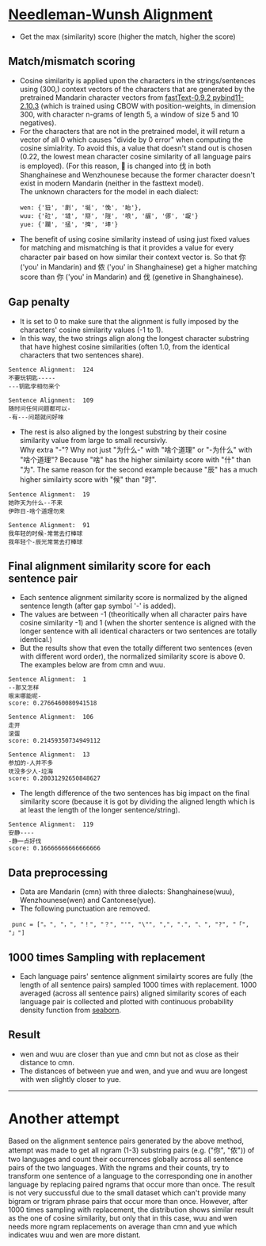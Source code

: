# [Needleman-Wunsh Alignment](https://en.wikipedia.org/wiki/Needleman%E2%80%93Wunsch_algorithm)
- Get the max (similarity) score (higher the match, higher the score)
## Match/mismatch scoring
- Cosine similarity is applied upon the characters in the strings/sentences using (300,) context vectors of the characters that are generated by the pretrained Mandarin character vectors from [fastText-0.9.2 pybind11-2.10.3](https://fasttext.cc/docs/en/crawl-vectors.html) (which is trained using CBOW with position-weights, in dimension 300, with character n-grams of length 5, a window of size 5 and 10 negatives).
- For the characters that are not in the pretrained model, it will return a vector of all 0 which causes "divide by 0 error" when computing the cosine simialrity. To avoid this, a value that doesn't stand out is chosen (0.22, the lowest mean character cosine similarity of all language pairs is employed). (For this reason, 𠲎 is changed into 伐 in both Shanghainese and Wenzhounese because the former character doesn't exist in modern Mandarin (neither in the fasttext model). <br>
The unknown characters for the model in each dialect:
  ```
  wen: {'狃', '剫', '埏', '悗', '眙'},
  wuu: {'砬', '墶', '搿', '隑', '哴', '龌', '㑚', '龊'}
  yue: {'躝', '掹', '𢱕', '埲'}
  ```
- The benefit of using cosine similarity instead of using just fixed values for matching and mismatching is that it provides a value for every character pair based on how similar their context vector is. So that 你 ('you' in Mandarin) and 侬 ('you' in Shanghainese) get a higher matching score than 你 ('you' in Mandarin) and 伐 (genetive in Shanghainese).
## Gap penalty
- It is set to 0 to make sure that the alignment is fully imposed by the characters' cosine similarity values (-1 to 1). <br>
- In this way, the two strings align along the longest character substring that have highest cosine similarities (often 1.0, from the identical characters that two sentences share). 

```
Sentence Alignment:  124
不要玩钥匙-----
---钥匙孛相勿来个

Sentence Alignment:  109
随时问任何问题都可以-
-有---问题就问好唻
```
- The rest is also aligned by the longest substring by their cosine similarity value from large to small recursivly. <br>
Why extra "-"? Why not just "为什么-" with "啥个道理" or "-为什么" with "啥个道理"? Because "啥" has the higher similairty score with "什" than "为". The same reason for the second example because "辰" has a much higher similairty score with "候" than "时".
```
Sentence Alignment:  19
她昨天为什么--不来
伊昨日-啥个道理勿来

Sentence Alignment:  91
我年轻的时候-常常去打棒球
我年轻个-辰光常常去打棒球
```
## Final alignment similarity score for each sentence pair
- Each sentence alignment similarity score is normalized by the aligned sentence length (after gap symbol '-' is added).
- The values are between -1 (theoritically when all character pairs have cosine similarity -1) and 1 (when the shorter sentence is aligned with the longer sentence with all identical characters or two sentences are totally identical.)
- But the results show that even the totally different two sentences (even with different word order), the normalized similarity score is above 0. The examples below are from cmn and wuu.

```
Sentence Alignment:  1
--那又怎样
哏末哪能呢-
score: 0.2766460080941518 

Sentence Alignment:  106
走开
滚蛋
score: 0.21459350734949112

Sentence Alignment:  13
参加的-人并不多
呒没多少人-垃海
score: 0.28031292650848627 
```
- The length difference of the two sentences has big impact on the final similarity score (because it is got by dividing the aligned length which is at least the length of the longer sentence/string).

```
Sentence Alignment:  119
安静----
-静一点好伐
score: 0.16666666666666666
```
## Data preprocessing
- Data are Mandarin (cmn) with three dialects: Shanghainese(wuu), Wenzhounese(wen) and Cantonese(yue).
- The following punctuation are removed.

```
 punc = ["。", "，", "！", "？", "'", "\"", ",", ".", "、", "?", "「", "」"]
```
## 1000 times Sampling with replacement
- Each language pairs' sentence alignment similairty scores are fully (the length of all sentence pairs) sampled 1000 times with replacement. 1000 averaged (across all sentence pairs) aligned similarity scores of each language pair is collected and plotted with continuous probability density function from [seaborn](https://seaborn.pydata.org/generated/seaborn.kdeplot.html).

## Result
- wen and wuu are closer than yue and cmn but not as close as their distance to cmn.
- The distances of between yue and wen, and yue and wuu are longest with wen slightly closer to yue.
------------------------------------------------------------------------------------
# Another attempt
Based on the alignment sentence pairs generated by the above method, attempt was made to get all ngram (1-3) substring pairs (e.g. ("你", "侬")) of two languages and count their occurrences globally across all sentence pairs of the two languages. With the ngrams and their counts, try to transform one sentence of a language to the corresponding one in another language by replacing paired ngrams that occur more than once. The result is not very succussful due to the small dataset which can't provide many bigram or trigram phrase pairs that occur more than once. However, after 1000 times sampling with replacement, the distribution shows similar result as the one of cosine similarity, but only that in this case, wuu and wen needs more ngram replacements on average than cmn and yue which indicates wuu and wen are more distant.
